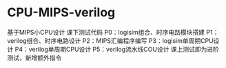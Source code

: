 # CPU-MIPS-verilog
基于MIPS小CPU设计
课下测试代码
P0：logisim组合、时序电路模块搭建
P1：verilog组合、时序电路设计
P2：MIPS汇编程序编写
P3：logisim单周期CPU设计
P4：verilog单周期CPU设计
P5：verilog流水线COU设计
课上测试即为进阶测试，新增额外指令
